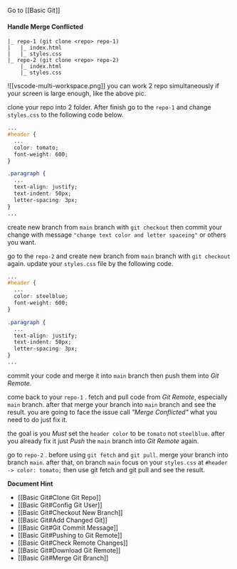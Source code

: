 Go to [[Basic Git]]

#### Handle Merge Conflicted

```Root
|_ repo-1 (git clone <repo> repo-1)
|	|_ index.html
|	|_ styles.css
|_ repo-2 (git clone <repo> repo-2)
	|_ index.html
	|_ styles.css
```

![[vscode-multi-workspace.png]]
you can work 2 repo simultaneously if your screen is large enough, like the above pic.

clone your repo into 2 folder. After finish go to the `repo-1` and change `styles.css` to the following code below.

```css
...
#header {
  ...
  color: tomato;
  font-weight: 600;
}

.paragraph {
  ...
  text-align: justify;
  text-indent: 50px;
  letter-spacing: 3px;
}
...
```

create new branch from `main` branch with `git checkout` then commit your change with message `"change text color and letter spaceing"` or others you want.

go to the `repo-2`  and create new branch from `main` branch with `git checkout` again. update your `styles.css` file by the following code.

```css
...
#header {
  ...
  color: steelblue;
  font-weight: 600;
}

.paragraph {
  ...
  text-align: justify;
  text-indent: 50px;
  letter-spacing: 3px;
}
...
```

commit your code and merge it into `main` branch then push them into *Git Remote*.

come back to your `repo-1` . fetch and pull code from *Git Remote*, especially `main` branch. after that merge your branch into `main` branch and see the result. you are going to face the issue call *"Merge Conflicted"* what you need to do just fix it.

the goal is you *Must* set the `header color` to be `tomato` not `steelblue`. after you already fix it just *Push* the `main` branch into *Git Remote* again.

go to `repo-2` . before using `git fetch` and `git pull`. merge your branch into branch `main`. after that, on branch `main` focus on your `styles.css` at `#header -> color: tomato;` then use git fetch and git pull and see the result.

**Document Hint** 
- [[Basic Git#Clone Git Repo]]
- [[Basic Git#Config Git User]]
- [[Basic Git#Checkout New Branch]]
- [[Basic Git#Add Changed Git]]
- [[Basic Git#Git Commit Message]]
- [[Basic Git#Pushing to Git Remote]]
- [[Basic Git#Check Remote Changes]]
- [[Basic Git#Download Git Remote]]
- [[Basic Git#Merge Git Branch]]